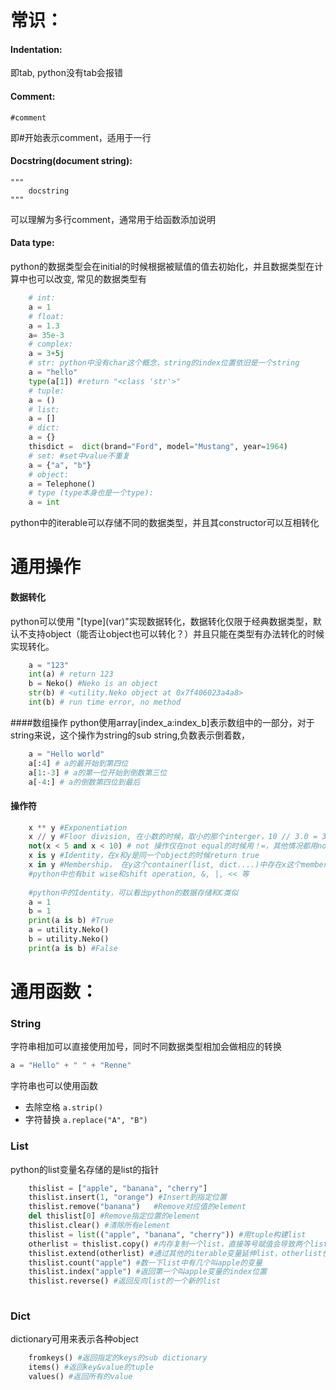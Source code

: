 # 常识：

#### Indentation: 
即tab, python没有tab会报错

#### Comment: 
    #comment
即#开始表示comment，适用于一行

#### Docstring(document string): 
    """  
        docstring 
    """
可以理解为多行comment，通常用于给函数添加说明

#### Data type: 
python的数据类型会在initial的时候根据被赋值的值去初始化，并且数据类型在计算中也可以改变, 常见的数据类型有
```python
    # int:
    a = 1 
    # float: 
    a = 1.3 
    a= 35e-3
    # complex:
    a = 3+5j
    # str: python中没有char这个概念，string的index位置依旧是一个string
    a = "hello"
    type(a[1]) #return "<class 'str'>"
    # tuple: 
    a = ()
    # list:
    a = []
    # dict:
    a = {}
    thisdict =	dict(brand="Ford", model="Mustang", year=1964)
    # set: #set中value不重复
    a = {"a", "b"}
    # object:
    a = Telephone()
    # type (type本身也是一个type):
    a = int
```
python中的iterable可以存储不同的数据类型，并且其constructor可以互相转化


# 通用操作
#### 数据转化
python可以使用 "\[type\](var)"实现数据转化，数据转化仅限于经典数据类型，默认不支持object（能否让object也可以转化？）并且只能在类型有办法转化的时候实现转化。
```python
    a = "123"
    int(a) # return 123
    b = Neko() #Neko is an object
    str(b) # <utility.Neko object at 0x7f406023a4a8>
    int(b) # run time error, no method
```

####数组操作
python使用array\[index_a:index_b\]表示数组中的一部分，对于string来说，这个操作为string的sub string,负数表示倒着数，
```python
    a = "Hello world"
    a[:4] # a的最开始到第四位
    a[1:-3] # a的第一位开始到倒数第三位
    a[-4:] # a的倒数第四位到最后
```

#### 操作符
```python
    x ** y #Exponentiation
    x // y #Floor division, 在小数的时候，取小的那个interger，10 // 3.0 = 3.0
    not(x < 5 and x < 10) # not 操作仅在not equal的时候用！=，其他情况都用not
    x is y #Identity，在x和y是同一个object的时候return true
    x in y #Membership， 在y这个container(list, dict....)中存在x这个member的时候return true
    #python中也有bit wise和shift operation, &, |, << 等
    
    #python中的Identity，可以看出python的数据存储和C类似
    a = 1
    b = 1
    print(a is b) #True
    a = utility.Neko()
    b = utility.Neko()
    print(a is b) #False
```
# 通用函数：
### String
字符串相加可以直接使用加号，同时不同数据类型相加会做相应的转换
```python
a = "Hello" + " " + "Renne"
```
字符串也可以使用函数
* 去除空格
    ``` a.strip() ```
* 字符替换
    ``` a.replace("A", "B") ```
    
### List
python的list变量名存储的是list的指针
```python
    thislist = ["apple", "banana", "cherry"]
    thislist.insert(1, "orange") #Insert到指定位置
    thislist.remove("banana")   #Remove对应值的element
    del thislist[0] #Remove指定位置的element
    thislist.clear() #清除所有element
    thislist = list(("apple", "banana", "cherry")) #用tuple构建list
    otherlist = thislist.copy() #内存复制一个list，直接等号赋值会导致两个list变量其实指向同一个list
    thislist.extend(otherlist) #通过其他的iterable变量延伸list，otherlist也可以是一个tuple或者其他
    thislist.count("apple") #数一下list中有几个叫apple的变量
    thislist.index("apple") #返回第一个叫apple变量的index位置
    thislist.reverse() #返回反向list的一个新的list
    
```
### Dict
dictionary可用来表示各种object
```python
    fromkeys() #返回指定的keys的sub dictionary
    items() #返回key&value的tuple
    values() #返回所有的value
```
